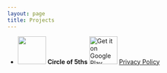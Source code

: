 ```yaml
---
layout: page
title: Projects
---
```


* <img src="https://lh3.googleusercontent.com/nSpq_FTpwk22Y-4aF16AfN0HEuiwCzTdUKln5qk3lxRvx2qhl3GqOgaSJgFDv5zyqw=s180" height="64"> **Circle of 5ths** <a href='https://play.google.com/store/apps/details?id=anton.zhvakin.circle_of_fifths&pcampaignid=pcampaignidMKT-Other-global-all-co-prtnr-py-PartBadge-Mar2515-1'><img height="64" alt='Get it on Google Play' src='https://play.google.com/intl/en_us/badges/static/images/badges/en_badge_web_generic.png'/></a> [Privacy Policy](/circle_of_5ths_privacy_policy)
